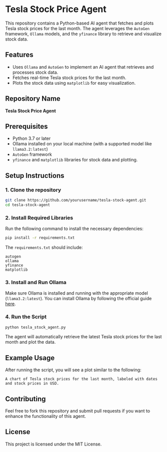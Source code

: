 
# Tesla Stock Price Agent

This repository contains a Python-based AI agent that fetches and plots Tesla stock prices for the last month. The agent leverages the `AutoGen` framework, `Ollama` models, and the `yfinance` library to retrieve and visualize stock data.

## Features

- Uses `Ollama` and `AutoGen` to implement an AI agent that retrieves and processes stock data.
- Fetches real-time Tesla stock prices for the last month.
- Plots the stock data using `matplotlib` for easy visualization.

## Repository Name

**Tesla Stock Price Agent**

## Prerequisites

- Python 3.7 or later
- Ollama installed on your local machine (with a supported model like `llama3.2:latest`)
- `AutoGen` framework
- `yfinance` and `matplotlib` libraries for stock data and plotting.

## Setup Instructions

### 1. Clone the repository

```bash
git clone https://github.com/yourusername/tesla-stock-agent.git
cd tesla-stock-agent
```

### 2. Install Required Libraries

Run the following command to install the necessary dependencies:

```bash
pip install -r requirements.txt
```

The `requirements.txt` should include:

```text
autogen
ollama
yfinance
matplotlib
```

### 3. Install and Run Ollama

Make sure Ollama is installed and running with the appropriate model (`llama3.2:latest`). You can install Ollama by following the official guide [here](https://ollama.ai/).

### 4. Run the Script

```bash
python tesla_stock_agent.py
```

The agent will automatically retrieve the latest Tesla stock prices for the last month and plot the data.

## Example Usage

After running the script, you will see a plot similar to the following:

```plaintext
A chart of Tesla stock prices for the last month, labeled with dates and stock prices in USD.
```

## Contributing

Feel free to fork this repository and submit pull requests if you want to enhance the functionality of this agent.

## License

This project is licensed under the MIT License.
